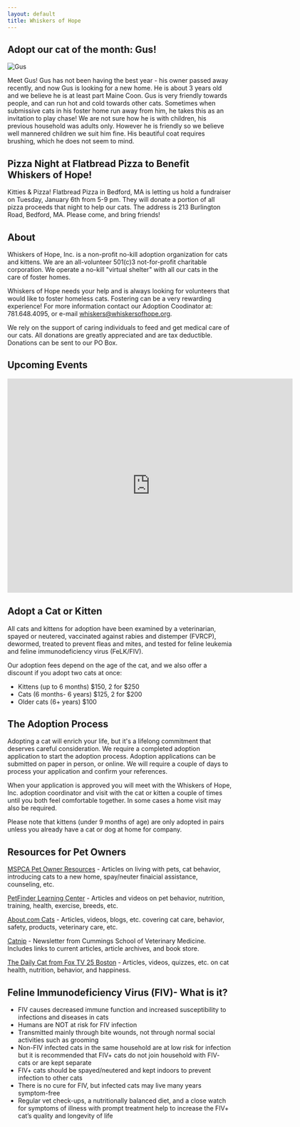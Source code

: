 ```yaml
---
layout: default
title: Whiskers of Hope
---
```


## Adopt our cat of the month: Gus!

![Gus](/images/gus.jpg)

Meet Gus!  Gus has not been having the best year - his owner passed away recently, and now Gus is looking for a new home.  He is about 3 years old and we believe he is at least part Maine Coon.  Gus is very friendly towards people, and can run hot and cold towards other cats.  Sometimes when submissive cats in his foster home run away from him, he takes this as an invitation to play chase!  We are not sure how he is with children, his previous household was adults only.  However he is friendly so we believe well mannered children we suit him fine.  His beautiful coat requires brushing, which he does not seem to mind.

## Pizza Night at Flatbread Pizza to Benefit Whiskers of Hope!

Kitties & Pizza!  Flatbread Pizza in Bedford, MA is letting us hold a fundraiser on Tuesday, January 6th from 5-9 pm. They will donate a portion of all pizza proceeds that night to help our cats. The address is 213 Burlington Road, Bedford, MA. Please come, and bring friends!  

## About

Whiskers of Hope, Inc. is a non-profit no-kill adoption organization for cats and kittens. We are an all-volunteer 501(c)3 not-for-profit charitable corporation. We operate a no-kill "virtual shelter" with all our cats in the care of foster homes.

Whiskers of Hope needs your help and is always looking for volunteers that would like to foster homeless cats. Fostering can be a very rewarding experience! For more information contact our Adoption Coodinator at: 781.648.4095, or e-mail whiskers@whiskersofhope.org.

We rely on the support of caring individuals to feed and get medical care of our cats. All donations are greatly appreciated and are tax deductible. Donations can be sent to our PO Box.

## Upcoming Events

<iframe style="border-width:0" width="640" height="480" frameborder="0" scrolling="no" src="https://www.google.com/calendar/embed?src=whiskersofhope.org_efphc8b7vtbl7duddn89fc9tq0%40group.calendar.google.com&amp;showTitle=0&amp;showPrint=0&amp;showTabs=0&amp;showCalendars=0&amp;showTz=0&amp;height=480&amp;wkst=1&amp;bgcolor=%23FFFFFF&amp;ctz=America%2FNew_York"></iframe>

## Adopt a Cat or Kitten

All cats and kittens for adoption have been examined by a veterinarian, spayed or neutered, vaccinated against rabies and distemper (FVRCP), dewormed, treated to prevent fleas and mites, and tested for feline leukemia and feline immunodeficiency virus (FeLK/FIV).

Our adoption fees depend on the age of the cat, and we also offer a discount if you adopt two cats at once:

* Kittens (up to 6 months) $150, 2 for $250
* Cats (6 months- 6 years) $125, 2 for $200
* Older cats (6+ years) $100

## The Adoption Process

Adopting a cat will enrich your life, but it's a lifelong commitment that deserves careful consideration. We require a completed adoption application to start the adoption process. Adoption applications can be submitted on paper in person, or online. We will require a couple of days to process your application and confirm your references.

When your application is approved you will meet with the Whiskers of Hope, Inc. adoption coordinator and visit with the cat or kitten a couple of times until you both feel comfortable together. In some cases a home visit may also be required.

Please note that kittens (under 9 months of age) are only adopted in pairs unless you already have a cat or dog at home for company.

## Resources for Pet Owners

[MSPCA Pet Owner Resources](http://www.mspca.org/site/PageServer?pagename=petowners_pagewrapperlanding&petownershomelink) - Articles on living with pets, cat behavior, introducing cats to a new home, spay/neuter finaicial assistance, counseling, etc.

[PetFinder Learning Center](http://www.petfinder.com/learn.html) - Articles and videos on pet behavior, nutrition, training, health, exercise, breeds, etc.

[About.com Cats](http://cats.about.com/) - Articles, videos, blogs, etc. covering cat care, behavior, safety, products, veterinary care, etc.

[Catnip](http://www.tuftscatnip.com/) - Newsletter from Cummings School of Veterinary Medicine. Includes links to current articles, article archives, and book store.

[The Daily Cat from Fox TV 25 Boston](http://cats.myfoxboston.com/home.html) - Articles, videos, quizzes, etc. on cat health, nutrition, behavior, and happiness.

## Feline Immunodeficiency Virus (FIV)- What is it?

* FIV causes decreased immune function and increased susceptibility to infections and diseases in cats
* Humans are NOT at risk for FIV infection
* Transmitted mainly through bite wounds, not through normal social activities such as grooming
* Non-FIV infected cats in the same household are at low risk for infection but it is recommended that FIV+ cats do not join household with FIV- cats or are kept separate
* FIV+ cats should be spayed/neutered and kept indoors to prevent infection to other cats
* There is no cure for FIV, but infected cats may live many years symptom-free
* Regular vet check-ups, a nutritionally balanced diet, and a close watch for symptoms of illness with prompt treatment help to increase the FIV+ cat’s quality and longevity of life
